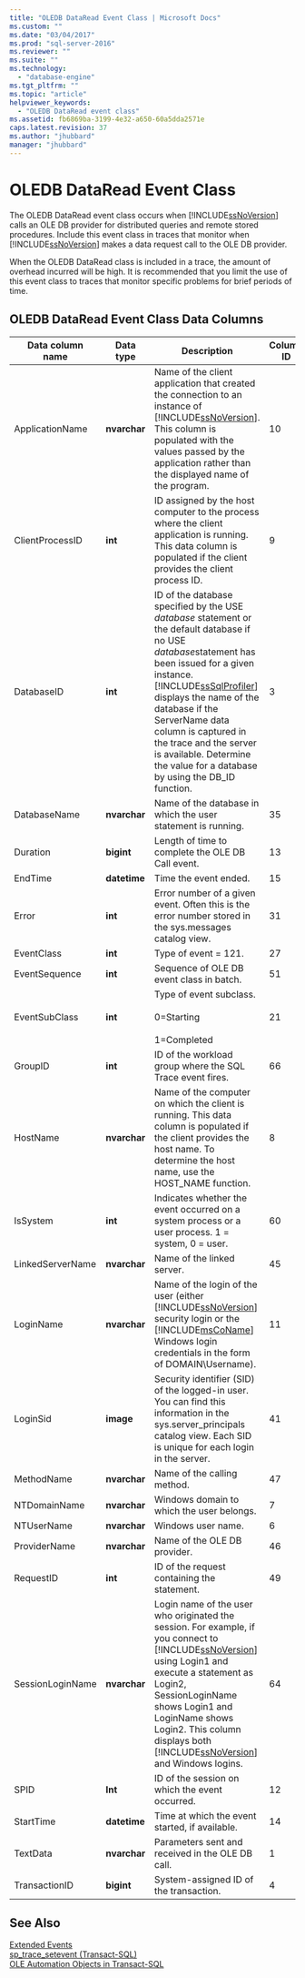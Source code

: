 ```yaml
---
title: "OLEDB DataRead Event Class | Microsoft Docs"
ms.custom: ""
ms.date: "03/04/2017"
ms.prod: "sql-server-2016"
ms.reviewer: ""
ms.suite: ""
ms.technology: 
  - "database-engine"
ms.tgt_pltfrm: ""
ms.topic: "article"
helpviewer_keywords: 
  - "OLEDB DataRead event class"
ms.assetid: fb6869ba-3199-4e32-a650-60a5dda2571e
caps.latest.revision: 37
ms.author: "jhubbard"
manager: "jhubbard"
---
```

# OLEDB DataRead Event Class
  The OLEDB DataRead event class occurs when [!INCLUDE[ssNoVersion](../../a9notintoc/includes/ssnoversion-md.md)] calls an OLE DB provider for distributed queries and remote stored procedures. Include this event class in traces that monitor when [!INCLUDE[ssNoVersion](../../a9notintoc/includes/ssnoversion-md.md)] makes a data request call to the OLE DB provider.  
  
 When the OLEDB DataRead class is included in a trace, the amount of overhead incurred will be high. It is recommended that you limit the use of this event class to traces that monitor specific problems for brief periods of time.  
  
## OLEDB DataRead Event Class Data Columns  
  
|Data column name|Data type|Description|Column ID|Filterable|  
|----------------------|---------------|-----------------|---------------|----------------|  
|ApplicationName|**nvarchar**|Name of the client application that created the connection to an instance of [!INCLUDE[ssNoVersion](../../a9notintoc/includes/ssnoversion-md.md)]. This column is populated with the values passed by the application rather than the displayed name of the program.|10|Yes|  
|ClientProcessID|**int**|ID assigned by the host computer to the process where the client application is running. This data column is populated if the client provides the client process ID.|9|Yes|  
|DatabaseID|**int**|ID of the database specified by the USE *database* statement or the default database if no USE *database*statement has been issued for a given instance. [!INCLUDE[ssSqlProfiler](../../a9retired/includes/sssqlprofiler-md.md)] displays the name of the database if the ServerName data column is captured in the trace and the server is available. Determine the value for a database by using the DB_ID function.|3|Yes|  
|DatabaseName|**nvarchar**|Name of the database in which the user statement is running.|35|Yes|  
|Duration|**bigint**|Length of time to complete the OLE DB Call event.|13|No|  
|EndTime|**datetime**|Time the event ended.|15|Yes|  
|Error|**int**|Error number of a given event. Often this is the error number stored in the sys.messages catalog view.|31|Yes|  
|EventClass|**int**|Type of event = 121.|27|No|  
|EventSequence|**int**|Sequence of OLE DB event class in batch.|51|No|  
|EventSubClass|**int**|Type of event subclass.<br /><br /> 0=Starting<br /><br /> 1=Completed|21|No|  
|GroupID|**int**|ID of the workload group where the SQL Trace event fires.|66|Yes|  
|HostName|**nvarchar**|Name of the computer on which the client is running. This data column is populated if the client provides the host name. To determine the host name, use the HOST_NAME function.|8|Yes|  
|IsSystem|**int**|Indicates whether the event occurred on a system process or a user process. 1 = system, 0 = user.|60|Yes|  
|LinkedServerName|**nvarchar**|Name of the linked server.|45|Yes|  
|LoginName|**nvarchar**|Name of the login of the user (either [!INCLUDE[ssNoVersion](../../a9notintoc/includes/ssnoversion-md.md)] security login or the [!INCLUDE[msCoName](../../a9notintoc/includes/msconame-md.md)] Windows login credentials in the form of DOMAIN\Username).|11|Yes|  
|LoginSid|**image**|Security identifier (SID) of the logged-in user. You can find this information in the sys.server_principals catalog view. Each SID is unique for each login in the server.|41|Yes|  
|MethodName|**nvarchar**|Name of the calling method.|47|No|  
|NTDomainName|**nvarchar**|Windows domain to which the user belongs.|7|Yes|  
|NTUserName|**nvarchar**|Windows user name.|6|Yes|  
|ProviderName|**nvarchar**|Name of the OLE DB provider.|46|Yes|  
|RequestID|**int**|ID of the request containing the statement.|49|Yes|  
|SessionLoginName|**nvarchar**|Login name of the user who originated the session. For example, if you connect to [!INCLUDE[ssNoVersion](../../a9notintoc/includes/ssnoversion-md.md)] using Login1 and execute a statement as Login2, SessionLoginName shows Login1 and LoginName shows Login2. This column displays both [!INCLUDE[ssNoVersion](../../a9notintoc/includes/ssnoversion-md.md)] and Windows logins.|64|Yes|  
|SPID|**Int**|ID of the session on which the event occurred.|12|Yes|  
|StartTime|**datetime**|Time at which the event started, if available.|14|Yes|  
|TextData|**nvarchar**|Parameters sent and received in the OLE DB call.|1|No|  
|TransactionID|**bigint**|System-assigned ID of the transaction.|4|Yes|  
  
## See Also  
 [Extended Events](../../relational-databases/extended-events/extended-events.md)   
 [sp_trace_setevent &#40;Transact-SQL&#41;](../../relational-databases/reference/system-stored-procedures/sp-trace-setevent-transact-sql.md)   
 [OLE Automation Objects in Transact-SQL](../../relational-databases/reference/stored-procedures/ole-automation-objects-in-transact-sql.md)  
  
  